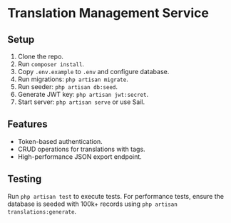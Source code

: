 # Translation Management Service

## Setup

1. Clone the repo.
2. Run `composer install`.
3. Copy `.env.example` to `.env` and configure database.
4. Run migrations: `php artisan migrate`.
4. Run seeder: `php artisan db:seed`.
5. Generate JWT key: `php artisan jwt:secret`.
6. Start server: `php artisan serve` or use Sail.

## Features

- Token-based authentication.
- CRUD operations for translations with tags.
- High-performance JSON export endpoint.

## Testing

Run `php artisan test` to execute tests. For performance tests, ensure the database is seeded with 100k+ records using `php artisan translations:generate`.